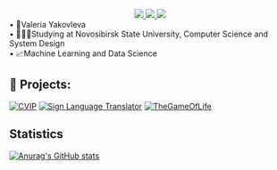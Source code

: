<div id="badge" align="center"></a> <a href="https://t.me/melaroozz"> <img src="https://img.shields.io/badge/Telegram-blue?style=for-the-badge&amp;logo=Telegram" /> </a> <a href="mailto:v.yakovleva2@g.nsu.ru"> <img src="https://img.shields.io/badge/email-white?style=for-the-badge&amp;logo=gmail" />  </a> <a href="https://drive.google.com/drive/folders/1IRh3Bqnb-MIjxL-0aGCDCJkp4xttwRzt?usp=sharing"> <img src="https://img.shields.io/badge/CV-FF0000?style=for-the-badge&amp;"/> </a></div>

<div id="points" align="left">&bull; <a>📌Valeria Yakovleva </a> <br />&bull; <a>👩🏻‍🎓Studying at Novosibirsk State University, Computer Science and System Design</a> <br />&bull; <a>📈Machine Learning and Data Science</a> <br /></div>


## 📁 Projects:

[![CVIP](https://github-readme-stats.vercel.app/api/pin/?username=CV-goes-frr&repo=CVIP&theme=gotham&cache_seconds=2000)](https://github.com/CV-goes-frr/CVIP)
[![Sign Language Translator](https://github-readme-stats.vercel.app/api/pin/?username=melarozz&repo=Sign-language-translator&theme=gotham&cache_seconds=2000)](https://github.com/melarozz/Sign-language-translator)
[![TheGameOfLife](https://github-readme-stats.vercel.app/api/pin/?username=melarozz&repo=TheGameOfLife&theme=gotham&cache_seconds=2000)](https://github.com/melarozz/TheGameOfLife)


## Statistics
[![Anurag's GitHub stats](https://github-readme-stats.vercel.app/api?username=melarozz&theme=rose&hide_title=true&show=reviews,prs_merged,prs_merged_percentage&bg_color=30,e96443,904e95\&title_color=fff\&text_color=fff)](https://github.com/anuraghazra/github-readme-stats)
